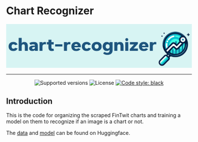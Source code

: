 # Chart Recognizer

![chart-recognizer banner](img/banner.png)

---

<p align="center">
  <img src="https://img.shields.io/badge/python-3.8+-blue.svg" alt="Supported versions">
  <img src="https://img.shields.io/badge/license-GPL--3.0-orange" alt="License">
  <a href="https://github.com/psf/black"><img src="https://img.shields.io/badge/code%20style-black-000000.svg" alt="Code style: black"></a>
</p>

## Introduction

This is the code for organizing the scraped FinTwit charts and training a model on them to recognize if an image is a chart or not. 

The [data](https://huggingface.co/datasets/StephanAkkerman/fintwit-charts) and [model](https://huggingface.co/StephanAkkerman/chart-recognizer) can be found on Huggingface.
